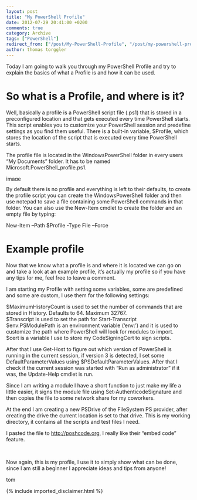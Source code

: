 ```yaml
---
layout: post
title: "My PowerShell Profile"
date: 2012-07-29 20:41:00 +0200
comments: true
category: Archive
tags: ["PowerShell"]
redirect_from: ["/post/My-PowerShell-Profile", "/post/my-powershell-profile"]
author: thomas torggler
---
```

<!-- more -->
<p>Today I am going to walk you through my PowerShell Profile and try to explain the basics of what a Profile is and how it can be used.</p>  <h1></h1>  <h1>So what is a Profile, and where is it?</h1>  <p>Well, basically a profile is a PowerShell script file (.ps1) that is stored in a preconfigured location and that gets executed every time PowerShell starts. This script enables you to customize your PowerShell session and predefine settings as you find them useful. There is a built-in variable, $Profile, which stores the location of the script that is executed every time PowerShell starts. </p>  <p>The profile file is located in the WindowsPowerShell folder in every users “My Documents” folder. It has to be named Microsoft.PowerShell_profile.ps1.</p>  <p><a href="/assets/archive/image_446.png"><img title="image" style="border-left-width: 0px; border-right-width: 0px; background-image: none; border-bottom-width: 0px; padding-top: 0px; padding-left: 0px; margin: 0px; display: inline; padding-right: 0px; border-top-width: 0px" border="0" alt="image" src="/assets/archive/image_thumb_444.png" width="244" height="14" /></a></p>  <p>By default there is no profile and everything is left to their defaults, to create the profile script you can create the WindowsPowerShell folder and then use notepad to save a file containing some PowerShell commands in that folder. You can also use the New-Item cmdlet to create the folder and an empty file by typing:</p>  <p>New-Item –Path $Profile -Type File –Force </p>  <h1>Example profile</h1>  <p>Now that we know what a profile is and where it is located we can go on and take a look at an example profile, it’s actually my profile so if you have any tips for me, feel free to leave a comment.</p>  <p>I am starting my Profile with setting some variables, some are predefined and some are custom, I use them for the following settings:</p>  <p>$MaximumHistoryCount is used to set the number of commands that are stored in History. Defaults to 64. Maximum 32767.    <br />$Transcript is used to set the path for Start-Transcript     <br />$env:PSModulePath is an environment variable (‘env:’) and it is used to customize the path where PowerShell will look for modules to import.     <br />$cert is a variable I use to store my CodeSigningCert to sign scripts.</p>  <p>After that I use Get-Host to figure out which version of PowerShell is running in the current session, if version 3 is detected, I set some DefaultParameterValues using $PSDefaultParameterValues. After that I check if the current session was started with “Run as administrator” if it was, the Update-Help cmdlet is run.</p>  <p>Since I am writing a module I have a short function to just make my life a little easier, it signs the module file using Set-AuthenticodeSignature and then copies the file to some network share for my coworkers.</p>  <p>At the end I am creating a new PSDrive of the FileSystem PS provider, after creating the drive the current location is set to that drive. This is my working directory, it contains all the scripts and test files I need.</p>  <p>I pasted the file to <a href="http://poshcode.org/3552">http://poshcode.org</a>, I really like their “embed code” feature.</p> <script type="text/javascript" src="http://PoshCode.org/embed/3552"></script>  <p>&#160;</p>  <p>Now again, this is my profile, I use it to simply show what can be done, since I am still a beginner I appreciate ideas and tips from anyone!</p>  <p>tom</p>
{% include imported_disclaimer.html %}
